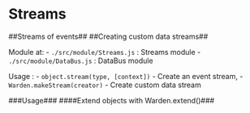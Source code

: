 Streams
=========

##Streams of events##
##Creating custom data streams##

Module at: 
	- `./src/module/Streams.js` : Streams module
	- `./src/module/DataBus.js` : DataBus module

Usage : 
	- `object.stream(type, [context])` - Create an event stream,
	- `Warden.makeStream(creator)` - Create custom data stream



###Usage###
####Extend objects with Warden.extend()###



